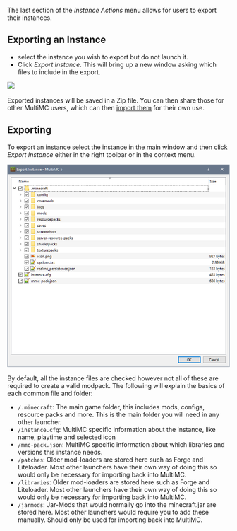 The last section of the _Instance Actions_ menu allows for users to export their instances.

## Exporting an Instance
* select the instance you wish to export but do not launch it.
* Click _Export Instance_. This will bring up a new window asking which files to include in the export.

![](http://i.imgur.com/n6p6FBv.png)

Exported instances will be saved in a Zip file. You can then share those for other MultiMC users, which can then [import them](Import-Instance) for their own use.

## Exporting

To export an instance select the instance in the main window and then click _Export Instance_ either in the right toolbar or in the context menu.

![](images/export-instance.png)

By default, all the instance files are checked however not all of these are required to create a valid modpack. The following will explain the basics of each common file and folder:

* `/.minecraft`: The main game folder, this includes mods, configs, resource packs and more. This is the main folder you will need in any other launcher.
* `/instance.cfg`: MultiMC specific information about the instance, like name, playtime and selected icon
* `/mmc-pack.json`: MultiMC specific information about which libraries and versions this instance needs.
* `/patches`: Older mod-loaders are stored here such as Forge and Liteloader. Most other launchers have their own way of doing this so would only be necessary for importing back into MultiMC.
* `/libraries`: Older mod-loaders are stored here such as Forge and Liteloader. Most other launchers have their own way of doing this so would only be necessary for importing back into MultiMC.
* `/jarmods`: Jar-Mods that would normally go into the minecraft.jar are stored here. Most other launchers would require you to add these manually. Should only be used for importing back into MultiMC.
